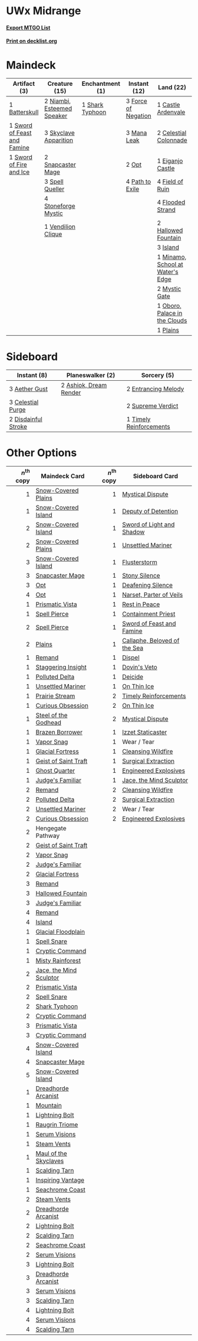 # UWx Midrange

#### [Export MTGO List](../collection/UWx%20Midrange/UWx%20Midrange.txt)
#### [Print on decklist.org](http://decklist.org/?deckmain=1%09Batterskull%0A1%09Castle%20Ardenvale%0A2%09Celestial%20Colonnade%0A1%09Eiganjo%20Castle%0A1%09Emeria's%20Call%0A4%09Field%20of%20Ruin%0A4%09Flooded%20Strand%0A3%09Force%20of%20Negation%0A2%09Hallowed%20Fountain%0A1%09Hengegate%20Pathway%0A3%09Island%0A1%09Jace,%20the%20Mind%20Sculptor%0A3%09Mana%20Leak%0A1%09Minamo,%20School%20at%20Water's%20Edge%0A2%09Mystic%20Gate%0A2%09Niambi,%20Esteemed%20Speaker%0A1%09Oboro,%20Palace%20in%20the%20Clouds%0A2%09Opt%0A1%09Oust%0A4%09Path%20to%20Exile%0A1%09Plains%0A1%09Shark%20Typhoon%0A3%09Skyclave%20Apparition%0A2%09Snapcaster%20Mage%0A3%09Spell%20Queller%0A4%09Stoneforge%20Mystic%0A1%09Sword%20of%20Feast%20and%20Famine%0A1%09Sword%20of%20Fire%20and%20Ice%0A3%09Teferi,%20Time%20Raveler%0A1%09Vendilion%20Clique&deckside=3%09Aether%20Gust%0A2%09Ashiok,%20Dream%20Render%0A3%09Celestial%20Purge%0A2%09Disdainful%20Stroke%0A2%09Entrancing%20Melody%0A2%09Supreme%20Verdict%0A1%09Timely%20Reinforcements)
# Maindeck

|                                             Artifact (3)                                             |                                            Creature (15)                                            |                                     Enchantment (1)                                      |                                         Instant (12)                                         |                                                Land (22)                                                 |                                          Planeswalker (4)                                          |                                       Sorcery (2)                                        |    Unknown (1)    |
|------------------------------------------------------------------------------------------------------|-----------------------------------------------------------------------------------------------------|------------------------------------------------------------------------------------------|----------------------------------------------------------------------------------------------|----------------------------------------------------------------------------------------------------------|----------------------------------------------------------------------------------------------------|------------------------------------------------------------------------------------------|-------------------|
|1 [Batterskull](http://gatherer.wizards.com/Pages/Card/Details.aspx?multiverseid=233055)              |2 [Niambi, Esteemed Speaker](http://gatherer.wizards.com/Pages/Card/Details.aspx?multiverseid=485545)|1 [Shark Typhoon](http://gatherer.wizards.com/Pages/Card/Details.aspx?multiverseid=479587)|3 [Force of Negation](http://gatherer.wizards.com/Pages/Card/Details.aspx?multiverseid=464001)|1 [Castle Ardenvale](http://gatherer.wizards.com/Pages/Card/Details.aspx?multiverseid=473200)             |1 [Jace, the Mind Sculptor](http://gatherer.wizards.com/Pages/Card/Details.aspx?multiverseid=442051)|1 [Emeria's Call](http://gatherer.wizards.com/Pages/Card/Details.aspx?multiverseid=491633)|1 Hengegate Pathway|
|1 [Sword of Feast and Famine](http://gatherer.wizards.com/Pages/Card/Details.aspx?multiverseid=214070)|3 [Skyclave Apparition](http://gatherer.wizards.com/Pages/Card/Details.aspx?multiverseid=495603)     |                                                                                          |3 [Mana Leak](http://gatherer.wizards.com/Pages/Card/Details.aspx?multiverseid=45242)         |2 [Celestial Colonnade](http://gatherer.wizards.com/Pages/Card/Details.aspx?multiverseid=457137)          |3 [Teferi, Time Raveler](http://gatherer.wizards.com/Pages/Card/Details.aspx?multiverseid=461148)   |1 [Oust](http://gatherer.wizards.com/Pages/Card/Details.aspx?multiverseid=401649)         |                   |
|1 [Sword of Fire and Ice](http://gatherer.wizards.com/Pages/Card/Details.aspx?multiverseid=46429)     |2 [Snapcaster Mage](http://gatherer.wizards.com/Pages/Card/Details.aspx?multiverseid=227676)         |                                                                                          |2 [Opt](http://gatherer.wizards.com/Pages/Card/Details.aspx?multiverseid=442948)              |1 [Eiganjo Castle](http://gatherer.wizards.com/Pages/Card/Details.aspx?multiverseid=79205)                |                                                                                                    |                                                                                          |                   |
|                                                                                                      |3 [Spell Queller](http://gatherer.wizards.com/Pages/Card/Details.aspx?multiverseid=414494)           |                                                                                          |4 [Path to Exile](http://gatherer.wizards.com/Pages/Card/Details.aspx?multiverseid=220511)    |4 [Field of Ruin](http://gatherer.wizards.com/Pages/Card/Details.aspx?multiverseid=435415)                |                                                                                                    |                                                                                          |                   |
|                                                                                                      |4 [Stoneforge Mystic](http://gatherer.wizards.com/Pages/Card/Details.aspx?multiverseid=198383)       |                                                                                          |                                                                                              |4 [Flooded Strand](http://gatherer.wizards.com/Pages/Card/Details.aspx?multiverseid=405098)               |                                                                                                    |                                                                                          |                   |
|                                                                                                      |1 [Vendilion Clique](http://gatherer.wizards.com/Pages/Card/Details.aspx?multiverseid=442065)        |                                                                                          |                                                                                              |2 [Hallowed Fountain](http://gatherer.wizards.com/Pages/Card/Details.aspx?multiverseid=97071)             |                                                                                                    |                                                                                          |                   |
|                                                                                                      |                                                                                                     |                                                                                          |                                                                                              |3 [Island](http://gatherer.wizards.com/Pages/Card/Details.aspx?multiverseid=439857)                       |                                                                                                    |                                                                                          |                   |
|                                                                                                      |                                                                                                     |                                                                                          |                                                                                              |1 [Minamo, School at Water's Edge](http://gatherer.wizards.com/Pages/Card/Details.aspx?multiverseid=79179)|                                                                                                    |                                                                                          |                   |
|                                                                                                      |                                                                                                     |                                                                                          |                                                                                              |2 [Mystic Gate](http://gatherer.wizards.com/Pages/Card/Details.aspx?multiverseid=409557)                  |                                                                                                    |                                                                                          |                   |
|                                                                                                      |                                                                                                     |                                                                                          |                                                                                              |1 [Oboro, Palace in the Clouds](http://gatherer.wizards.com/Pages/Card/Details.aspx?multiverseid=74206)   |                                                                                                    |                                                                                          |                   |
|                                                                                                      |                                                                                                     |                                                                                          |                                                                                              |1 [Plains](http://gatherer.wizards.com/Pages/Card/Details.aspx?multiverseid=439856)                       |                                                                                                    |                                                                                          |                   |


# Sideboard

|                                         Instant (8)                                          |                                        Planeswalker (2)                                         |                                           Sorcery (5)                                            |
|----------------------------------------------------------------------------------------------|-------------------------------------------------------------------------------------------------|--------------------------------------------------------------------------------------------------|
|3 [Aether Gust](http://gatherer.wizards.com/Pages/Card/Details.aspx?multiverseid=466796)      |2 [Ashiok, Dream Render](http://gatherer.wizards.com/Pages/Card/Details.aspx?multiverseid=461155)|2 [Entrancing Melody](http://gatherer.wizards.com/Pages/Card/Details.aspx?multiverseid=435207)    |
|3 [Celestial Purge](http://gatherer.wizards.com/Pages/Card/Details.aspx?multiverseid=183055)  |                                                                                                 |2 [Supreme Verdict](http://gatherer.wizards.com/Pages/Card/Details.aspx?multiverseid=438776)      |
|2 [Disdainful Stroke](http://gatherer.wizards.com/Pages/Card/Details.aspx?multiverseid=420705)|                                                                                                 |1 [Timely Reinforcements](http://gatherer.wizards.com/Pages/Card/Details.aspx?multiverseid=220074)|


# Other Options

|*n*<sup>th</sup> copy|                                          Maindeck Card                                           |*n*<sup>th</sup> copy|                                            Sideboard Card                                             |
|--------------------:|--------------------------------------------------------------------------------------------------|--------------------:|-------------------------------------------------------------------------------------------------------|
|                    1|[Snow-Covered Plains](http://gatherer.wizards.com/Pages/Card/Details.aspx?multiverseid=121267)    |                    1|[Mystical Dispute](http://gatherer.wizards.com/Pages/Card/Details.aspx?multiverseid=473020)            |
|                    1|[Snow-Covered Island](http://gatherer.wizards.com/Pages/Card/Details.aspx?multiverseid=121130)    |                    1|[Deputy of Detention](http://gatherer.wizards.com/Pages/Card/Details.aspx?multiverseid=457309)         |
|                    2|[Snow-Covered Island](http://gatherer.wizards.com/Pages/Card/Details.aspx?multiverseid=121130)    |                    1|[Sword of Light and Shadow](http://gatherer.wizards.com/Pages/Card/Details.aspx?multiverseid=47453)    |
|                    2|[Snow-Covered Plains](http://gatherer.wizards.com/Pages/Card/Details.aspx?multiverseid=121267)    |                    1|[Unsettled Mariner](http://gatherer.wizards.com/Pages/Card/Details.aspx?multiverseid=464165)           |
|                    3|[Snow-Covered Island](http://gatherer.wizards.com/Pages/Card/Details.aspx?multiverseid=121130)    |                    1|[Flusterstorm](http://gatherer.wizards.com/Pages/Card/Details.aspx?multiverseid=228255)                |
|                    3|[Snapcaster Mage](http://gatherer.wizards.com/Pages/Card/Details.aspx?multiverseid=227676)        |                    1|[Stony Silence](http://gatherer.wizards.com/Pages/Card/Details.aspx?multiverseid=247425)               |
|                    3|[Opt](http://gatherer.wizards.com/Pages/Card/Details.aspx?multiverseid=442948)                    |                    1|[Deafening Silence](http://gatherer.wizards.com/Pages/Card/Details.aspx?multiverseid=472972)           |
|                    4|[Opt](http://gatherer.wizards.com/Pages/Card/Details.aspx?multiverseid=442948)                    |                    1|[Narset, Parter of Veils](http://gatherer.wizards.com/Pages/Card/Details.aspx?multiverseid=460988)     |
|                    1|[Prismatic Vista](http://gatherer.wizards.com/Pages/Card/Details.aspx?multiverseid=464193)        |                    1|[Rest in Peace](http://gatherer.wizards.com/Pages/Card/Details.aspx?multiverseid=442021)               |
|                    1|[Spell Pierce](http://gatherer.wizards.com/Pages/Card/Details.aspx?multiverseid=425876)           |                    1|[Containment Priest](http://gatherer.wizards.com/Pages/Card/Details.aspx?multiverseid=389470)          |
|                    2|[Spell Pierce](http://gatherer.wizards.com/Pages/Card/Details.aspx?multiverseid=425876)           |                    1|[Sword of Feast and Famine](http://gatherer.wizards.com/Pages/Card/Details.aspx?multiverseid=214070)   |
|                    2|[Plains](http://gatherer.wizards.com/Pages/Card/Details.aspx?multiverseid=439856)                 |                    1|[Callaphe, Beloved of the Sea](http://gatherer.wizards.com/Pages/Card/Details.aspx?multiverseid=476296)|
|                    1|[Remand](http://gatherer.wizards.com/Pages/Card/Details.aspx?multiverseid=380255)                 |                    1|[Dispel](http://gatherer.wizards.com/Pages/Card/Details.aspx?multiverseid=401858)                      |
|                    1|[Staggering Insight](http://gatherer.wizards.com/Pages/Card/Details.aspx?multiverseid=476479)     |                    1|[Dovin's Veto](http://gatherer.wizards.com/Pages/Card/Details.aspx?multiverseid=461120)                |
|                    1|[Polluted Delta](http://gatherer.wizards.com/Pages/Card/Details.aspx?multiverseid=405104)         |                    1|[Deicide](http://gatherer.wizards.com/Pages/Card/Details.aspx?multiverseid=380395)                     |
|                    1|[Unsettled Mariner](http://gatherer.wizards.com/Pages/Card/Details.aspx?multiverseid=464165)      |                    1|[On Thin Ice](http://gatherer.wizards.com/Pages/Card/Details.aspx?multiverseid=463969)                 |
|                    1|[Prairie Stream](http://gatherer.wizards.com/Pages/Card/Details.aspx?multiverseid=401998)         |                    2|[Timely Reinforcements](http://gatherer.wizards.com/Pages/Card/Details.aspx?multiverseid=220074)       |
|                    1|[Curious Obsession](http://gatherer.wizards.com/Pages/Card/Details.aspx?multiverseid=439692)      |                    2|[On Thin Ice](http://gatherer.wizards.com/Pages/Card/Details.aspx?multiverseid=463969)                 |
|                    1|[Steel of the Godhead](http://gatherer.wizards.com/Pages/Card/Details.aspx?multiverseid=270866)   |                    2|[Mystical Dispute](http://gatherer.wizards.com/Pages/Card/Details.aspx?multiverseid=473020)            |
|                    1|[Brazen Borrower](http://gatherer.wizards.com/Pages/Card/Details.aspx?multiverseid=473001)        |                    1|[Izzet Staticaster](http://gatherer.wizards.com/Pages/Card/Details.aspx?multiverseid=253638)           |
|                    1|[Vapor Snag](http://gatherer.wizards.com/Pages/Card/Details.aspx?multiverseid=249373)             |                    1|Wear / Tear                                                                                            |
|                    1|[Glacial Fortress](http://gatherer.wizards.com/Pages/Card/Details.aspx?multiverseid=190562)       |                    1|[Cleansing Wildfire](http://gatherer.wizards.com/Pages/Card/Details.aspx?multiverseid=491777)          |
|                    1|[Geist of Saint Traft](http://gatherer.wizards.com/Pages/Card/Details.aspx?multiverseid=409577)   |                    1|[Surgical Extraction](http://gatherer.wizards.com/Pages/Card/Details.aspx?multiverseid=397706)         |
|                    1|[Ghost Quarter](http://gatherer.wizards.com/Pages/Card/Details.aspx?multiverseid=389534)          |                    1|[Engineered Explosives](http://gatherer.wizards.com/Pages/Card/Details.aspx?multiverseid=50139)        |
|                    1|[Judge's Familiar](http://gatherer.wizards.com/Pages/Card/Details.aspx?multiverseid=460143)       |                    1|[Jace, the Mind Sculptor](http://gatherer.wizards.com/Pages/Card/Details.aspx?multiverseid=442051)     |
|                    2|[Remand](http://gatherer.wizards.com/Pages/Card/Details.aspx?multiverseid=380255)                 |                    2|[Cleansing Wildfire](http://gatherer.wizards.com/Pages/Card/Details.aspx?multiverseid=491777)          |
|                    2|[Polluted Delta](http://gatherer.wizards.com/Pages/Card/Details.aspx?multiverseid=405104)         |                    2|[Surgical Extraction](http://gatherer.wizards.com/Pages/Card/Details.aspx?multiverseid=397706)         |
|                    2|[Unsettled Mariner](http://gatherer.wizards.com/Pages/Card/Details.aspx?multiverseid=464165)      |                    2|Wear / Tear                                                                                            |
|                    2|[Curious Obsession](http://gatherer.wizards.com/Pages/Card/Details.aspx?multiverseid=439692)      |                    2|[Engineered Explosives](http://gatherer.wizards.com/Pages/Card/Details.aspx?multiverseid=50139)        |
|                    2|Hengegate Pathway                                                                                 |                     |                                                                                                       |
|                    2|[Geist of Saint Traft](http://gatherer.wizards.com/Pages/Card/Details.aspx?multiverseid=409577)   |                     |                                                                                                       |
|                    2|[Vapor Snag](http://gatherer.wizards.com/Pages/Card/Details.aspx?multiverseid=249373)             |                     |                                                                                                       |
|                    2|[Judge's Familiar](http://gatherer.wizards.com/Pages/Card/Details.aspx?multiverseid=460143)       |                     |                                                                                                       |
|                    2|[Glacial Fortress](http://gatherer.wizards.com/Pages/Card/Details.aspx?multiverseid=190562)       |                     |                                                                                                       |
|                    3|[Remand](http://gatherer.wizards.com/Pages/Card/Details.aspx?multiverseid=380255)                 |                     |                                                                                                       |
|                    3|[Hallowed Fountain](http://gatherer.wizards.com/Pages/Card/Details.aspx?multiverseid=97071)       |                     |                                                                                                       |
|                    3|[Judge's Familiar](http://gatherer.wizards.com/Pages/Card/Details.aspx?multiverseid=460143)       |                     |                                                                                                       |
|                    4|[Remand](http://gatherer.wizards.com/Pages/Card/Details.aspx?multiverseid=380255)                 |                     |                                                                                                       |
|                    4|[Island](http://gatherer.wizards.com/Pages/Card/Details.aspx?multiverseid=439857)                 |                     |                                                                                                       |
|                    1|[Glacial Floodplain](http://gatherer.wizards.com/Pages/Card/Details.aspx?multiverseid=503876)     |                     |                                                                                                       |
|                    1|[Spell Snare](http://gatherer.wizards.com/Pages/Card/Details.aspx?multiverseid=446100)            |                     |                                                                                                       |
|                    1|[Cryptic Command](http://gatherer.wizards.com/Pages/Card/Details.aspx?multiverseid=438614)        |                     |                                                                                                       |
|                    1|[Misty Rainforest](http://gatherer.wizards.com/Pages/Card/Details.aspx?multiverseid=405102)       |                     |                                                                                                       |
|                    2|[Jace, the Mind Sculptor](http://gatherer.wizards.com/Pages/Card/Details.aspx?multiverseid=442051)|                     |                                                                                                       |
|                    2|[Prismatic Vista](http://gatherer.wizards.com/Pages/Card/Details.aspx?multiverseid=464193)        |                     |                                                                                                       |
|                    2|[Spell Snare](http://gatherer.wizards.com/Pages/Card/Details.aspx?multiverseid=446100)            |                     |                                                                                                       |
|                    2|[Shark Typhoon](http://gatherer.wizards.com/Pages/Card/Details.aspx?multiverseid=479587)          |                     |                                                                                                       |
|                    2|[Cryptic Command](http://gatherer.wizards.com/Pages/Card/Details.aspx?multiverseid=438614)        |                     |                                                                                                       |
|                    3|[Prismatic Vista](http://gatherer.wizards.com/Pages/Card/Details.aspx?multiverseid=464193)        |                     |                                                                                                       |
|                    3|[Cryptic Command](http://gatherer.wizards.com/Pages/Card/Details.aspx?multiverseid=438614)        |                     |                                                                                                       |
|                    4|[Snow-Covered Island](http://gatherer.wizards.com/Pages/Card/Details.aspx?multiverseid=121130)    |                     |                                                                                                       |
|                    4|[Snapcaster Mage](http://gatherer.wizards.com/Pages/Card/Details.aspx?multiverseid=227676)        |                     |                                                                                                       |
|                    5|[Snow-Covered Island](http://gatherer.wizards.com/Pages/Card/Details.aspx?multiverseid=121130)    |                     |                                                                                                       |
|                    1|[Dreadhorde Arcanist](http://gatherer.wizards.com/Pages/Card/Details.aspx?multiverseid=461052)    |                     |                                                                                                       |
|                    1|[Mountain](http://gatherer.wizards.com/Pages/Card/Details.aspx?multiverseid=439859)               |                     |                                                                                                       |
|                    1|[Lightning Bolt](http://gatherer.wizards.com/Pages/Card/Details.aspx?multiverseid=806)            |                     |                                                                                                       |
|                    1|[Raugrin Triome](http://gatherer.wizards.com/Pages/Card/Details.aspx?multiverseid=479771)         |                     |                                                                                                       |
|                    1|[Serum Visions](http://gatherer.wizards.com/Pages/Card/Details.aspx?multiverseid=50145)           |                     |                                                                                                       |
|                    1|[Steam Vents](http://gatherer.wizards.com/Pages/Card/Details.aspx?multiverseid=405109)            |                     |                                                                                                       |
|                    1|[Maul of the Skyclaves](http://gatherer.wizards.com/Pages/Card/Details.aspx?multiverseid=491651)  |                     |                                                                                                       |
|                    1|[Scalding Tarn](http://gatherer.wizards.com/Pages/Card/Details.aspx?multiverseid=405107)          |                     |                                                                                                       |
|                    1|[Inspiring Vantage](http://gatherer.wizards.com/Pages/Card/Details.aspx?multiverseid=417819)      |                     |                                                                                                       |
|                    1|[Seachrome Coast](http://gatherer.wizards.com/Pages/Card/Details.aspx?multiverseid=209399)        |                     |                                                                                                       |
|                    2|[Steam Vents](http://gatherer.wizards.com/Pages/Card/Details.aspx?multiverseid=405109)            |                     |                                                                                                       |
|                    2|[Dreadhorde Arcanist](http://gatherer.wizards.com/Pages/Card/Details.aspx?multiverseid=461052)    |                     |                                                                                                       |
|                    2|[Lightning Bolt](http://gatherer.wizards.com/Pages/Card/Details.aspx?multiverseid=806)            |                     |                                                                                                       |
|                    2|[Scalding Tarn](http://gatherer.wizards.com/Pages/Card/Details.aspx?multiverseid=405107)          |                     |                                                                                                       |
|                    2|[Seachrome Coast](http://gatherer.wizards.com/Pages/Card/Details.aspx?multiverseid=209399)        |                     |                                                                                                       |
|                    2|[Serum Visions](http://gatherer.wizards.com/Pages/Card/Details.aspx?multiverseid=50145)           |                     |                                                                                                       |
|                    3|[Lightning Bolt](http://gatherer.wizards.com/Pages/Card/Details.aspx?multiverseid=806)            |                     |                                                                                                       |
|                    3|[Dreadhorde Arcanist](http://gatherer.wizards.com/Pages/Card/Details.aspx?multiverseid=461052)    |                     |                                                                                                       |
|                    3|[Serum Visions](http://gatherer.wizards.com/Pages/Card/Details.aspx?multiverseid=50145)           |                     |                                                                                                       |
|                    3|[Scalding Tarn](http://gatherer.wizards.com/Pages/Card/Details.aspx?multiverseid=405107)          |                     |                                                                                                       |
|                    4|[Lightning Bolt](http://gatherer.wizards.com/Pages/Card/Details.aspx?multiverseid=806)            |                     |                                                                                                       |
|                    4|[Serum Visions](http://gatherer.wizards.com/Pages/Card/Details.aspx?multiverseid=50145)           |                     |                                                                                                       |
|                    4|[Scalding Tarn](http://gatherer.wizards.com/Pages/Card/Details.aspx?multiverseid=405107)          |                     |                                                                                                       |

